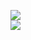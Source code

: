 [![](https://img.shields.io/badge/Made%20With-Github%20Spray-lightgrey.svg?style=for-the-badge&logo=github)](https://github.com/Annihil/github-spray#11241)  
[![](https://i.imgur.com/2DrTn0Z.gif)](https://github.com/Annihil/github-spray)